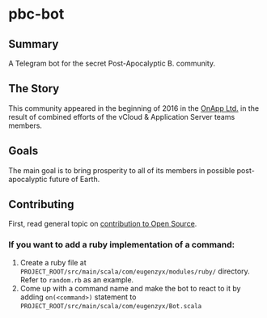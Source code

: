 # pbc-bot

## Summary

A Telegram bot for the secret Post-Apocalyptic B. community.

## The Story

This community appeared in the beginning of 2016 in the [OnApp Ltd.](http://www.onapp.com) in the result of combined efforts of the vCloud & Application Server teams members.

## Goals

The main goal is to bring prosperity to all of its members in possible post-apocalyptic future of Earth.

## Contributing

First, read general topic on [contribution to Open Source](https://guides.github.com/activities/contributing-to-open-source/#contributing).

### If you want to add a ruby implementation of a command:

1. Create a ruby file at `PROJECT_ROOT/src/main/scala/com/eugenzyx/modules/ruby/` directory. Refer to `random.rb` as an example.
2. Come up with a command name and make the bot to react to it by adding `on(<command>)` statement to `PROJECT_ROOT/src/main/scala/com/eugenzyx/Bot.scala`
